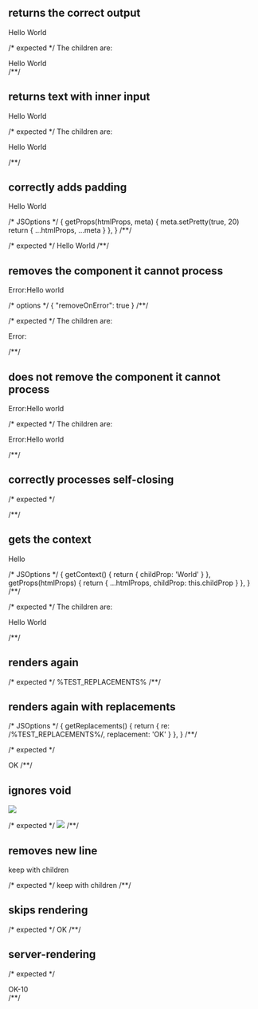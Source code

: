 ## returns the correct output
<html lang="en">Hello World</html>

/* expected */
<rendered-html lang="en">The children are:<div>Hello World</div></rendered-html>
/**/

## returns text with inner input
<html lang="en">
  <body page="test">Hello World</body>
</html>

/* expected */
<rendered-html lang="en">The children are:<div>
  <body-tag page="test">Hello World</body-tag>
</div></rendered-html>
/**/

## correctly adds padding
  <body page="test" mask-testing where-is-my-mind>Hello World</body>

/* JSOptions */
{
  getProps(htmlProps, meta) {
    meta.setPretty(true, 20)
    return { ...htmlProps, ...meta }
  },
}
/**/

/* expected */
  <body-tag
    mask-testing where-is-my-mind
    page="test">
    Hello World
  </body-tag>
/**/

## removes the component it cannot process
<html lang="en">
  Error:<error>Hello world</error>
</html>

/* options */
{ "removeOnError": true }
/**/

/* expected */
<rendered-html lang="en">The children are:<div>
  Error:
</div></rendered-html>
/**/

## does not remove the component it cannot process
<html lang="en">
  Error:<error>Hello world</error>
</html>

/* expected */
<rendered-html lang="en">The children are:<div>
  Error:<error>Hello world</error>
</div></rendered-html>
/**/

## correctly processes self-closing
<page-title />
<link href="https://fonts.googleapis.com/css?family=Ruda" rel="stylesheet">
<ajax-loader />

/* expected */
<rendered-page-title/>
<link href="https://fonts.googleapis.com/css?family=Ruda" rel="stylesheet">
<rendered-ajax-loader/>
/**/

## gets the context
<html lang="en">
  <child-props>Hello </child-props>
</html>

/* JSOptions */
{
  getContext() {
    return { childProp: 'World' }
  },
  getProps(htmlProps) {
    return { ...htmlProps, childProp: this.childProp }
  },
}
/**/

/* expected */
<rendered-html lang="en">The children are:<div>
  Hello World
</div></rendered-html>
/**/

## renders again
<render-again/>

/* expected */
<body-tag>%TEST_REPLACEMENTS%</body-tag>
/**/

## renders again with replacements
<render-again/>

/* JSOptions */
{
  getReplacements() {
    return { re: /%TEST_REPLACEMENTS%/, replacement: 'OK' }
  },
}
/**/

/* expected */
<body>OK</body>
/**/

## ignores void
<img src="test.jpg"><section-break />

/* expected */
<img src="test.jpg"><section-break />
/**/

## removes new line
<hello>
  <meta />
  <remove-line />
  <remove-line>keep with children<remove-line>
</hello>

/* expected */
<hello>
  <meta />
  <remove-line>keep with children<remove-line>
</hello>
/**/

## skips rendering
<skip-render />
<skip-render do-skip />

/* expected */
<skipped-render>OK</skipped-render>
<skip-render do-skip />
/**/

## server-rendering
<server-render test="10" />

/* expected */
<div>OK-10</div>
/**/